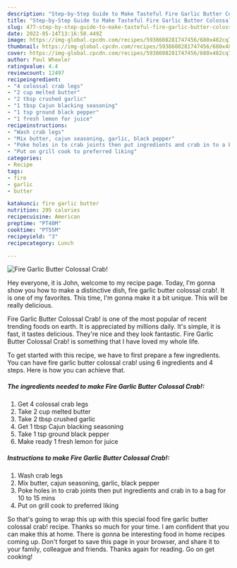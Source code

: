 ```yaml
---
description: "Step-by-Step Guide to Make Tasteful Fire Garlic Butter Colossal Crab!"
title: "Step-by-Step Guide to Make Tasteful Fire Garlic Butter Colossal Crab!"
slug: 477-step-by-step-guide-to-make-tasteful-fire-garlic-butter-colossal-crab
date: 2022-05-14T13:16:50.449Z
image: https://img-global.cpcdn.com/recipes/5938608281747456/680x482cq70/fire-garlic-butter-colossal-crab-recipe-main-photo.jpg
thumbnail: https://img-global.cpcdn.com/recipes/5938608281747456/680x482cq70/fire-garlic-butter-colossal-crab-recipe-main-photo.jpg
cover: https://img-global.cpcdn.com/recipes/5938608281747456/680x482cq70/fire-garlic-butter-colossal-crab-recipe-main-photo.jpg
author: Paul Wheeler
ratingvalue: 4.4
reviewcount: 12497
recipeingredient:
- "4 colossal crab legs"
- "2 cup melted butter"
- "2 tbsp crushed garlic"
- "1 tbsp Cajun blacking seasoning"
- "1 tsp ground black pepper"
- "1 fresh lemon for juice"
recipeinstructions:
- "Wash crab legs"
- "Mix butter, cajun seasoning, garlic, black pepper"
- "Poke holes in to crab joints then put ingredients and crab in to a bag for 10 to 15 mins"
- "Put on grill cook to preferred liking"
categories:
- Recipe
tags:
- fire
- garlic
- butter

katakunci: fire garlic butter 
nutrition: 295 calories
recipecuisine: American
preptime: "PT40M"
cooktime: "PT55M"
recipeyield: "3"
recipecategory: Lunch

---
```



![Fire Garlic Butter Colossal Crab!](https://img-global.cpcdn.com/recipes/5938608281747456/680x482cq70/fire-garlic-butter-colossal-crab-recipe-main-photo.jpg)

Hey everyone, it is John, welcome to my recipe page. Today, I'm gonna show you how to make a distinctive dish, fire garlic butter colossal crab!. It is one of my favorites. This time, I'm gonna make it a bit unique. This will be really delicious.

Fire Garlic Butter Colossal Crab! is one of the most popular of recent trending foods on earth. It is appreciated by millions daily. It's simple, it is fast, it tastes delicious. They're nice and they look fantastic. Fire Garlic Butter Colossal Crab! is something that I have loved my whole life.




To get started with this recipe, we have to first prepare a few ingredients. You can have fire garlic butter colossal crab! using 6 ingredients and 4 steps. Here is how you can achieve that.

<!--inarticleads1-->

##### The ingredients needed to make Fire Garlic Butter Colossal Crab!:

1. Get 4 colossal crab legs
1. Take 2 cup melted butter
1. Take 2 tbsp crushed garlic
1. Get 1 tbsp Cajun blacking seasoning
1. Take 1 tsp ground black pepper
1. Make ready 1 fresh lemon for juice




<!--inarticleads2-->

##### Instructions to make Fire Garlic Butter Colossal Crab!:

1. Wash crab legs
1. Mix butter, cajun seasoning, garlic, black pepper
1. Poke holes in to crab joints then put ingredients and crab in to a bag for 10 to 15 mins
1. Put on grill cook to preferred liking




So that's going to wrap this up with this special food fire garlic butter colossal crab! recipe. Thanks so much for your time. I am confident that you can make this at home. There is gonna be interesting food in home recipes coming up. Don't forget to save this page in your browser, and share it to your family, colleague and friends. Thanks again for reading. Go on get cooking!
